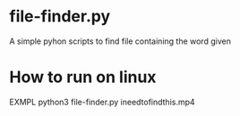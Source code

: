# file-finder.py
A simple pyhon scripts to find file containing the word given

# How to run on  linux
EXMPL
python3 file-finder.py ineedtofindthis.mp4
